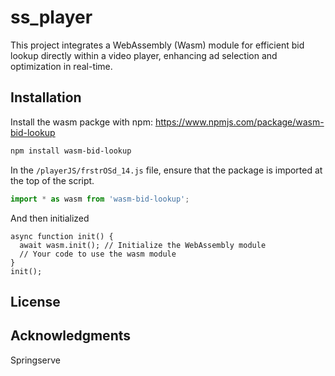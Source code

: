 # ss_player

This project integrates a WebAssembly (Wasm) module for efficient bid lookup directly within a video player, enhancing ad selection and optimization in real-time.

## Installation

Install the wasm packge with npm: https://www.npmjs.com/package/wasm-bid-lookup

```bash
npm install wasm-bid-lookup
```

In the ```/playerJS/frstrOSd_14.js``` file, ensure that the package is imported at the top of the script.

```javascript
import * as wasm from 'wasm-bid-lookup';
```

And then initialized
```
async function init() {
  await wasm.init(); // Initialize the WebAssembly module
  // Your code to use the wasm module
}
init();
```

## License

## Acknowledgments
Springserve
